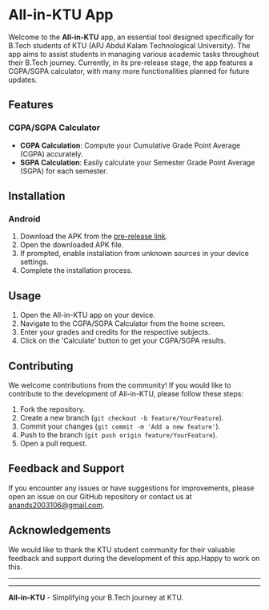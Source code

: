 # All-in-KTU App

Welcome to the **All-in-KTU** app, an essential tool designed specifically for B.Tech students of KTU (APJ Abdul Kalam Technological University). The app aims to assist students in managing various academic tasks throughout their B.Tech journey. Currently, in its pre-release stage, the app features a CGPA/SGPA calculator, with many more functionalities planned for future updates.

## Features

### CGPA/SGPA Calculator
- **CGPA Calculation**: Compute your Cumulative Grade Point Average (CGPA) accurately.
- **SGPA Calculation**: Easily calculate your Semester Grade Point Average (SGPA) for each semester.


## Installation

### Android
1. Download the APK from the [pre-release link](https://github.com/anand-106/All-in-one-KTU_APP/releases/tag/v1.1.1).
2. Open the downloaded APK file.
3. If prompted, enable installation from unknown sources in your device settings.
4. Complete the installation process.


## Usage

1. Open the All-in-KTU app on your device.
2. Navigate to the CGPA/SGPA Calculator from the home screen.
3. Enter your grades and credits for the respective subjects.
4. Click on the 'Calculate' button to get your CGPA/SGPA results.

## Contributing

We welcome contributions from the community! If you would like to contribute to the development of All-in-KTU, please follow these steps:

1. Fork the repository.
2. Create a new branch (`git checkout -b feature/YourFeature`).
3. Commit your changes (`git commit -m 'Add a new feature'`).
4. Push to the branch (`git push origin feature/YourFeature`).
5. Open a pull request.

## Feedback and Support

If you encounter any issues or have suggestions for improvements, please open an issue on our GitHub repository or contact us at anands2003106@gmail.com.


## Acknowledgements

We would like to thank the KTU student community for their valuable feedback and support during the development of this app.Happy to work on this.

---



---

**All-in-KTU** - Simplifying your B.Tech journey at KTU.
